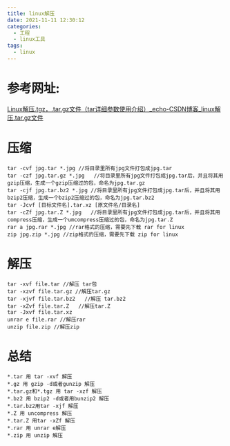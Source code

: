 ```yaml
---
title: linux解压
date: 2021-11-11 12:30:12
categories:
  - 工程
  - linux工具
tags:
  - linux
---
```


# 参考网址:

[Linux解压.tgz，.tar.gz文件（tar详细参数使用介绍）_echo-CSDN博客_linux解压.tar.gz文件](https://blog.csdn.net/scanf_linux/article/details/90382491?ops_request_misc=%7B%22request%5Fid%22%3A%22163644518016780271536349%22%2C%22scm%22%3A%2220140713.130102334..%22%7D&request_id=163644518016780271536349&biz_id=0&utm_medium=distribute.pc_search_result.none-task-blog-2~all~top_positive~default-1-90382491.pc_search_mgc_flag&utm_term=linux解压tar.gz&spm=1018.2226.3001.4187)

# 压缩

```shell
tar -cvf jpg.tar *.jpg //将目录里所有jpg文件打包成jpg.tar 
tar -czf jpg.tar.gz *.jpg   //将目录里所有jpg文件打包成jpg.tar后，并且将其用gzip压缩，生成一个gzip压缩过的包，命名为jpg.tar.gz
tar -cjf jpg.tar.bz2 *.jpg //将目录里所有jpg文件打包成jpg.tar后，并且将其用bzip2压缩，生成一个bzip2压缩过的包，命名为jpg.tar.bz2
tar -Jcvf [目标文件名].tar.xz [原文件名/目录名]
tar -cZf jpg.tar.Z *.jpg   //将目录里所有jpg文件打包成jpg.tar后，并且将其用compress压缩，生成一个umcompress压缩过的包，命名为jpg.tar.Z
rar a jpg.rar *.jpg //rar格式的压缩，需要先下载 rar for linux
zip jpg.zip *.jpg //zip格式的压缩，需要先下载 zip for linux
```

# 解压

```shell
tar -xvf file.tar //解压 tar包
tar -xzvf file.tar.gz //解压tar.gz
tar -xjvf file.tar.bz2   //解压 tar.bz2
tar -xZvf file.tar.Z   //解压tar.Z
tar -Jxvf file.tar.xz
unrar e file.rar //解压rar
unzip file.zip //解压zip
```

# 总结

```shell
*.tar 用 tar -xvf 解压
*.gz 用 gzip -d或者gunzip 解压
*.tar.gz和*.tgz 用 tar -xzf 解压
*.bz2 用 bzip2 -d或者用bunzip2 解压
*.tar.bz2用tar -xjf 解压
*.Z 用 uncompress 解压
*.tar.Z 用tar -xZf 解压
*.rar 用 unrar e解压
*.zip 用 unzip 解压
```

